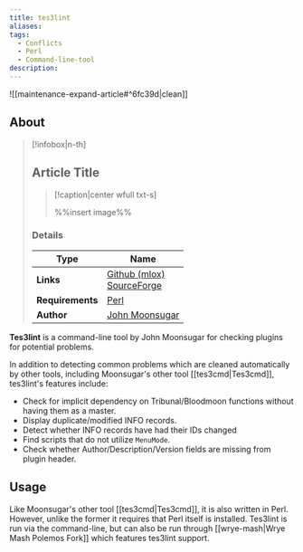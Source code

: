 ```yaml
---
title: tes3lint
aliases: 
tags:
  - Conflicts
  - Perl
  - Command-line-tool
description:
---
```


![[maintenance-expand-article#^6fc39d|clean]]

## About

> [!infobox|n-th]
> 
> ## Article Title
> 
> > [!caption|center wfull txt-s]
> > 
> > %%insert image%%
> > 
> 
> ### Details
> 
> | Type | Name |
> | --- | --- |
> | **Links** | [Github (mlox)](https://github.com/mlox/mlox/tree/master/util/tes3lint)<br>[SourceForge](https://sourceforge.net/projects/mlox/files/tes3lint/) |
> | **Requirements** | [Perl](https://www.perl.org/get.html) |
> | **Author** | [John Moonsugar](https://github.com/john-moonsugar) |

**Tes3lint** is a command-line tool by John Moonsugar for checking plugins for potential problems.

In addition to detecting common problems which are cleaned automatically by other tools, including Moonsugar's other tool [[tes3cmd|Tes3cmd]], tes3lint's features include:

- Check for implicit dependency on Tribunal/Bloodmoon functions without having them as a master.
- Display duplicate/modified INFO records.
- Detect whether INFO records have had their IDs changed
- Find scripts that do not utilize `MenuMode`.
- Check whether Author/Description/Version fields are missing from plugin header.



## Usage

Like Moonsugar's other tool [[tes3cmd|Tes3cmd]], it is also written in Perl. However, unlike the former it requires that Perl itself is installed. Tes3lint is run via the command-line, but can also be run through [[wrye-mash|Wrye Mash Polemos Fork]] which features tes3lint support.

